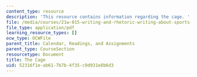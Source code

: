 ```yaml
---
content_type: resource
description: 'This resource contains information regarding the cage. '
file: /media/courses/21w-015-writing-and-rhetoric-writing-about-sports-fall-2013/52316f1eab617b7b4f35c9d931e8b6d3_MIT21W_015F13_Esay1Orlows.pdf
file_type: application/pdf
learning_resource_types: []
ocw_type: OCWFile
parent_title: Calendar, Readings, and Assignments
parent_type: CourseSection
resourcetype: Document
title: The Cage
uid: 52316f1e-ab61-7b7b-4f35-c9d931e8b6d3
---
```

